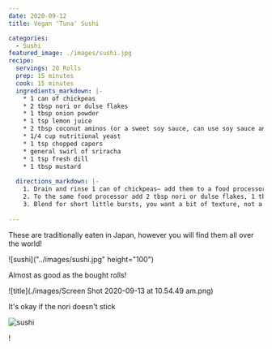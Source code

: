 ```yaml
---
date: 2020-09-12
title: Vegan 'Tuna' Sushi

categories:
  - Sushi
featured_image: ./images/sushi.jpg
recipe:
  servings: 20 Rolls
  prep: 15 minutes
  cook: 15 minutes
  ingredients_markdown: |-
    * 1 can of chickpeas
    * 2 tbsp nori or dulse flakes
    * 1 tbsp onion powder
    * 1 tsp lemon juice
    * 2 tbsp coconut aminos (or a sweet soy sauce, can use soy sauce and maple)
    * 1/4 cup nutritional yeast
    * 1 tsp chopped capers
    * general swirl of sriracha
    * 1 tsp fresh dill
    * 1 tbsp mustard
    
  directions_markdown: |-
    1. Drain and rinse 1 can of chickpeas— add them to a food processor
    2. To the same food processor add 2 tbsp nori or dulse flakes, 1 tbsp onion powder, 1 tsp garlic powder, 1 tsp lemon juice, 2 tbsp coconut aminos (or a sweet soy sauce, can use soy sauce and maple), 1/4 cup nutritional yeast, general swirl of sriracha, 1 tsp chopped capers, 1 tsp fresh dill and 1 tbsp mustard
    3. Blend for short little bursts, you want a bit of texture, not a paste. Adjust salt if you need a little extra. Can also add vegan mayo if you’re keen but I’m keeping this whole food plant based 
   
---
```

These are traditionally eaten in Japan, however you will find them all over the world! 

![sushi]("../images/sushi.jpg" height="100")

 
Almost as good as the bought rolls! 

![title](./images/Screen Shot 2020-09-13 at 10.54.49 am.png)

It's okay if the nori doesn't stick

![sushi](https://imgbox.com/zvvrtIXs)

!
